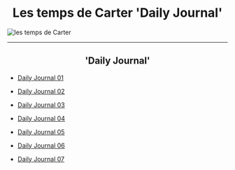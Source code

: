 <h1>Les temps de Carter 'Daily Journal'</h1>
<img src="https://github.com/LeCarterTimes/LeCarterTimes.github.io/assets/149635328/7b91fa1d-1296-44d6-b7f4-f6cb2957cb00" alt="les temps de Carter"/>
<hr>

<h2>'Daily Journal'</h2>


- [Daily Journal 01](https://lecartertimes.github.io/Ar:Je:One.html)

- [Daily Journal 02](https://lecartertimes.github.io/Ar:Je:Two.html)

- [Daily Journal 03](https://lecartertimes.github.io/Ar:Je:Three.html)

- [Daily Journal 04](https://lecartertimes.github.io/Ar:Je:Four.html)

- [Daily Journal 05](https://lecartertimes.github.io/Ar:Je:Five.html)

- [Daily Journal 06](https://lecartertimes.github.io/Ar:Je:Six.html)

- [Daily Journal 07](https://lecartertimes.github.io/Ar:Je:Seven.html)


<style>

h2 {

text-align: center;

}

 h1 {

text-align: center;

}
 
</style>
